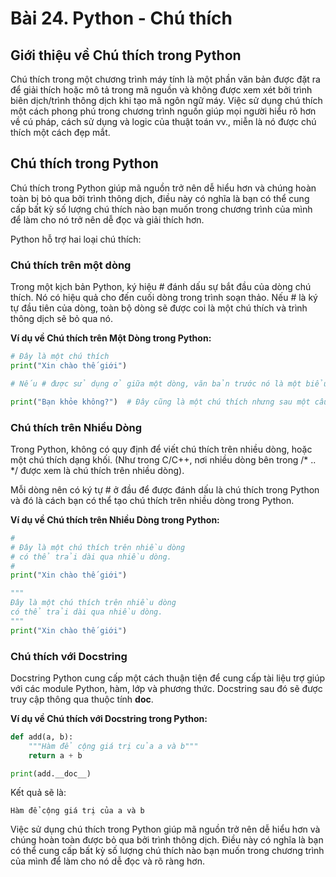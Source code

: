 # Bài 24. Python - Chú thích

## Giới thiệu về Chú thích trong Python

Chú thích trong một chương trình máy tính là một phần văn bản được đặt ra để giải thích hoặc mô tả trong mã nguồn và không được xem xét bởi trình biên dịch/trình thông dịch khi tạo mã ngôn ngữ máy. Việc sử dụng chú thích một cách phong phú trong chương trình nguồn giúp mọi người hiểu rõ hơn về cú pháp, cách sử dụng và logic của thuật toán vv., miễn là nó được chú thích một cách đẹp mắt.

## Chú thích trong Python

Chú thích trong Python giúp mã nguồn trở nên dễ hiểu hơn và chúng hoàn toàn bị bỏ qua bởi trình thông dịch, điều này có nghĩa là bạn có thể cung cấp bất kỳ số lượng chú thích nào bạn muốn trong chương trình của mình để làm cho nó trở nên dễ đọc và giải thích hơn.

Python hỗ trợ hai loại chú thích:

### Chú thích trên một dòng

Trong một kịch bản Python, ký hiệu # đánh dấu sự bắt đầu của dòng chú thích. Nó có hiệu quả cho đến cuối dòng trong trình soạn thảo. Nếu # là ký tự đầu tiên của dòng, toàn bộ dòng sẽ được coi là một chú thích và trình thông dịch sẽ bỏ qua nó.

**Ví dụ về Chú thích trên Một Dòng trong Python:**

```python
# Đây là một chú thích
print("Xin chào thế giới")

# Nếu # được sử dụng ở giữa một dòng, văn bản trước nó là một biểu thức Python hợp lệ, trong khi văn bản sau nó được coi là chú thích.

print("Bạn khỏe không?")  # Đây cũng là một chú thích nhưng sau một câu lệnh.
```

### Chú thích trên Nhiều Dòng

Trong Python, không có quy định để viết chú thích trên nhiều dòng, hoặc một chú thích dạng khối. (Như trong C/C++, nơi nhiều dòng bên trong /* .. */ được xem là chú thích trên nhiều dòng).

Mỗi dòng nên có ký tự # ở đầu để được đánh dấu là chú thích trong Python và đó là cách bạn có thể tạo chú thích trên nhiều dòng trong Python.

**Ví dụ về Chú thích trên Nhiều Dòng trong Python:**

```python
#
# Đây là một chú thích trên nhiều dòng
# có thể trải dài qua nhiều dòng.
#
print("Xin chào thế giới")

"""
Đây là một chú thích trên nhiều dòng
có thể trải dài qua nhiều dòng.
"""
print("Xin chào thế giới")
```

### Chú thích với Docstring

Docstring Python cung cấp một cách thuận tiện để cung cấp tài liệu trợ giúp với các module Python, hàm, lớp và phương thức. Docstring sau đó sẽ được truy cập thông qua thuộc tính __doc__.

**Ví dụ về Chú thích với Docstring trong Python:**

```python
def add(a, b):
    """Hàm để cộng giá trị của a và b"""
    return a + b

print(add.__doc__)
```

Kết quả sẽ là:

```
Hàm để cộng giá trị của a và b
```

Việc sử dụng chú thích trong Python giúp mã nguồn trở nên dễ hiểu hơn và chúng hoàn toàn được bỏ qua bởi trình thông dịch. Điều này có nghĩa là bạn có thể cung cấp bất kỳ số lượng chú thích nào bạn muốn trong chương trình của mình để làm cho nó dễ đọc và rõ ràng hơn.